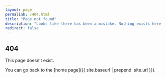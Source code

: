 ```yaml
---
layout: page
permalink: /404.html
title: "Page not found"
description: "Looks like there has been a mistake. Nothing exists here."
redirect: false
---
```


## 404

This page doesn’t exist.

You can go back to the [home page]({{ site.baseurl | prepend: site.url }}).
